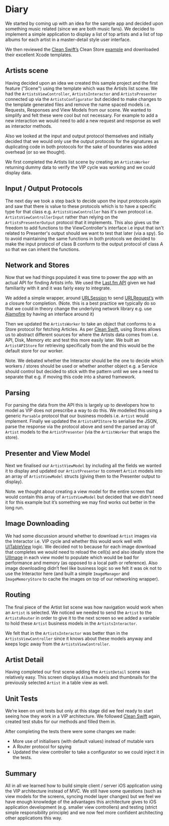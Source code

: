 
# Diary 

We started by coming up with an idea for the sample app and decided upon something music related (since we are both music fans). We decided to implement a simple application to display a   list of top artists and a list of top albums for each artist in a master-detail style user interface.

We then reviewed the [Clean Swift’s](http://clean-swift.com/) Clean Store [example](https://github.com/Clean-Swift/CleanStore) and downloaded their excellent Xcode templates.

## Artists scene

Having decided upon an idea we created this sample project and the first feature ("Scene") using the template which was the Artists list scene. We had the `ArtistsViewController`, `ArtistsInteractor` and `ArtistsPresenter` connected up via the `ArtistsConfigurator` but decided to make changes to the template generated files and remove the name spaced models i.e. Requests, Responses and View Models from our scene. We wanted to simplify and felt these were cool but not necessary. For example to add a new interaction we would need to add a new request and response as well as interactor methods.

Also we looked at the input and output protocol themselves and initially decided that we would only use the output protocols for the signatures as duplicating code in both protocols for the sake of boundaries was added overhead (or so we thought). 

We first completed the Artists list scene by creating an `ArtistsWorker` returning dummy data to verify the VIP cycle was working and we could display data. 

## Input / Output Protocols 

The next day we took a step back to decide upon the input protocols again and saw that there is value to these protocols which is to have a specific type for that class e.g. `ArtistsViewController` has it's own protocol i.e. `ArtistsViewControllerInput` rather than relying on the `ArtistsPresenterOutput` protocol that it implements. This also gives us the freedom to add functions to the ViewController's interface i.e input that isn't related to Presenter's output should we want to test that later (via a spy). So to avoid maintaining the same functions in both protocols we decided to make the input protocol of class B conform to the output protocol of class A so that we can inherit the functions.

## Network and Stores

Now that we had things populated it was time to power the app with an actual API for finding Artists info. We used the [Last.fm API](http://www.last.fm/api) given we had familiarity with it and it was fairly easy to integrate. 

We added a simple wrapper, around [URLSession](https://developer.apple.com/reference/foundation/urlsession) to send [URLRequest’s](https://developer.apple.com/reference/foundation/urlrequest) with a closure for completion. (Note. this is a best practice we typically do so that we could in theory change the underlying network library e.g. use [Alamofire](https://github.com/Alamofire/Alamofire) by having an interface around it)

Then we updated the `ArtistsWorker` to take an object that conforms to a Store protocol for fetching Articles. As per [Clean Swift](http://clean-swift.com/), using Stores allows us to abstract different sources for where the Artists data comes from i.e. API, Disk, Memory etc and test this more easily later.   We built an `ArtistAPIStore` for retrieving specifically from the and this would be the default store for our worker.

Note. We debated whether the Interactor should be the one to decide which workers / stores should be used or whether another object e.g. a Service should control but decided to stick with the pattern until we see a need to separate that e.g. if moving this code into a shared framework.

## Parsing

For parsing the data from the API this is largely up to developers how to model as VIP does not prescribe a way to do this. We modelled this using a generic `Parsable` protocol that our business models i.e. `Artist` would implement. Finally we updated the `ArtistsAPIStore` to serialise the JSON, parse the response via the protocol above and send the parsed array of `Artist` models to the `ArtistPresenter` (via the `ArtistWorker` that wraps the store).

## Presenter and View Model

Next we finalised our `ArtistViewModel` by including all the fields we wanted it to display and updated our `ArtistPresenter` to convert `Artist` models into an array of `ArtistViewModel` structs (giving them to the Presenter output to display).

Note. we thought about creating a view model for the entire screen that would contain this array of `ArtistViewModel` but decided that we didn’t need it for this example but it’s something we may find works out better in the long run. 

## Image Downloading

We had some discussion around whether to download `Artist` images via the Interactor i.e. VIP cycle and whether this would work well with [UITableView](https://developer.apple.com/reference/uikit/uitableview) logic. We decided not to because for each image download that completes we would need to reload the cell(s) and also ideally store the [UIImage](https://developer.apple.com/reference/uikit/uiimage) in each view model to populate which would be bad for performance and memory (as opposed to a local path or reference). Also image downloading didn’t feel like business logic so we felt it was ok not to use the Interactor here (and built a simple `ImageManager` and `ImageMemoryStore` to cache the images on top of our networking wrapper).
	
## Routing 

The final piece of the Artist list scene was how navigation would work when an `Artist` is selected. We noticed we needed to send the `Artist` to the `ArtistsRouter` in order to give it to the next screen so we added a variable to hold these `Artist` business models in the `ArtistsInteractor`. 

We felt that in the `ArtistsInteractor` was better than in the `ArtistsViewController` since it knows about these models anyway and keeps logic away from the `ArtistsViewController`.

## Artist Detail

Having completed our first scene adding the `ArtistDetail` scene was relatively easy. This screen displays `Album` models and thumbnails for the previously selected `Artist` in a table view as well.
	
## Unit Tests

We’re keen on unit tests but only at this stage did we feel ready to start seeing how they work in a VIP architecture. We followed [Clean Swift](http://clean-swift.com/test-driven-development-using-clean-architecture-part-1/) again, created test stubs for our methods and filled them in.

After completing the tests there were some changes we made:

- More use of initialisers (with default values) instead of mutable vars
- A Router protocol for spying
- Updated the view controller to take a configurator so we could inject it in the tests.

## Summary

All in all we learned how to build simple client / server iOS application using the VIP architecture instead of MVC. We still have some questions (such as view models for the screens, syncing model layer changes) but we feel we have enough knowledge of the advantages this architecture gives to iOS application development (e.g. smaller view controllers) and testing (strict simple responsibility principle) and we now feel more confident architecting other applications this way.